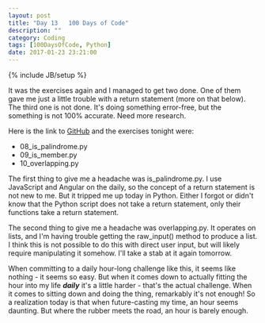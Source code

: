 ```yaml
---
layout: post
title: "Day 13   100 Days of Code"
description: ""
category: Coding
tags: [100DaysOfCode, Python]
date: 2017-01-23 23:21:00
---
```

{% include JB/setup %}

It was the exercises again and I managed to get two done.  One of them gave me just a little trouble with a return statement (more on that below).  The third one is not done.  It's doing something error-free, but the something is not 100% accurate.  Need more research.

Here is the link to [GitHub](https://github.com/SFoskitt/python_extra) and the exercises tonight were:

* 08\_is_palindrome.py
* 09\_is_member.py
* 10_overlapping.py

The first thing to give me a headache was is_palindrome.py.  I use JavaScript and Angular on the daily, so the concept of a return statement is not new to me.  But it tripped me up today in Python.  Either I forgot or didn't know that the Python script does not take a return statement, only their functions take a return statement.

The second thing to give me a headache was overlapping.py.  It operates on lists, and I'm having trouble getting the raw_input() method to produce a list.  I think this is not possible to do this with direct user input, but will likely require manipulating it somehow.  I'll take a stab at it again tomorrow.

When committing to a daily hour-long challenge like this, it seems like nothing - it seems so easy.  But when it comes down to actually fitting the hour into my life *__daily__* it's a little harder - that's the actual challenge.  When it comes to sitting down and doing the thing, remarkably it's not enough!  So a realization today is that when future-casting my time, an hour seems daunting.  But where the rubber meets the road, an hour is barely enough.

